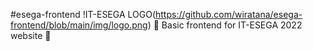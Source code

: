 #esega-frontend
!IT-ESEGA LOGO(https://github.com/wiratana/esega-frontend/blob/main/img/logo.png)
👾 Basic frontend for IT-ESEGA 2022 website 👾



